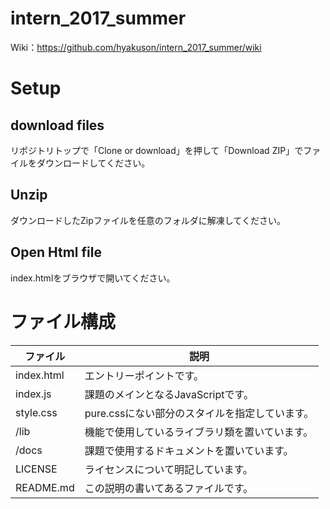 # intern_2017_summer

Wiki：https://github.com/hyakuson/intern_2017_summer/wiki

# Setup

## download files

リポジトリトップで「Clone or download」を押して「Download ZIP」でファイルをダウンロードしてください。

## Unzip

ダウンロードしたZipファイルを任意のフォルダに解凍してください。

## Open Html file

index.htmlをブラウザで開いてください。

# ファイル構成

ファイル|説明
---|---
index.html|エントリーポイントです。
index.js|課題のメインとなるJavaScriptです。
style.css|pure.cssにない部分のスタイルを指定しています。
/lib|機能で使用しているライブラリ類を置いています。
/docs|課題で使用するドキュメントを置いています。
LICENSE|ライセンスについて明記しています。
README.md|この説明の書いてあるファイルです。
